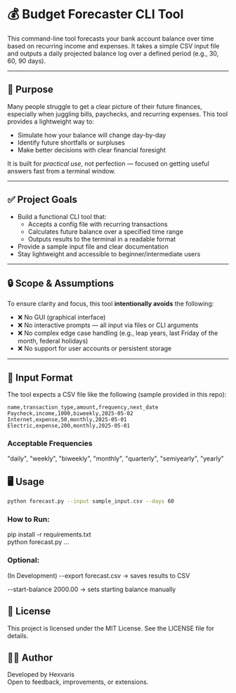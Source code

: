 # 💰 Budget Forecaster CLI Tool

This command-line tool forecasts your bank account balance over time based on recurring income and expenses. It takes a simple CSV input file and outputs a daily projected balance log over a defined period (e.g., 30, 60, 90 days).

---

## 📌 Purpose

Many people struggle to get a clear picture of their future finances, especially when juggling bills, paychecks, and recurring expenses. This tool provides a lightweight way to:

- Simulate how your balance will change day-by-day
- Identify future shortfalls or surpluses
- Make better decisions with clear financial foresight

It is built for *practical use*, not perfection — focused on getting useful answers fast from a terminal window.

---

## ✅ Project Goals

- Build a functional CLI tool that:
  - Accepts a config file with recurring transactions
  - Calculates future balance over a specified time range
  - Outputs results to the terminal in a readable format
- Provide a sample input file and clear documentation
- Stay lightweight and accessible to beginner/intermediate users

---

## 🔒 Scope & Assumptions

To ensure clarity and focus, this tool **intentionally avoids** the following:

- ❌ No GUI (graphical interface)
- ❌ No interactive prompts — all input via files or CLI arguments
- ❌ No complex edge case handling (e.g., leap years, last Friday of the month, federal holidays)
- ❌ No support for user accounts or persistent storage

---

## 📁 Input Format

The tool expects a CSV file like the following (sample provided in this repo):

```csv
name,transaction_type,amount,frequency,next_date
Paycheck,income,1000,biweekly,2025-05-02
Internet,expense,50,monthly,2025-05-01
Electric,expense,200,monthly,2025-05-01
```

### Acceptable Frequencies
"daily", "weekly", "biweekly", "monthly", "quarterly", "semiyearly", "yearly"

## 🖥️ Usage

```bash
python forecast.py --input sample_input.csv --days 60
```

### How to Run:
pip install -r requirements.txt\
python forecast.py ...


### Optional:
(In Development) --export forecast.csv → saves results to CSV

--start-balance 2000.00 → sets starting balance manually

## 📄 License
This project is licensed under the MIT License. See the LICENSE file for details.

## 🙋‍♂️ Author
Developed by Hexvaris\
Open to feedback, improvements, or extensions.